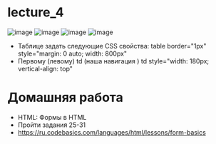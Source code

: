 # lecture_4
![image](https://user-images.githubusercontent.com/113675674/192969930-4ef5c3c9-047a-4ac4-82ae-cd8746c56b89.png)
![image](https://user-images.githubusercontent.com/113675674/192969741-8aa6e274-d801-495c-be5e-f362e22712ce.png)
![image](https://user-images.githubusercontent.com/113675674/192969784-c0b037fb-d6e9-45cd-b2b5-8fd93aba7324.png)
![image](https://user-images.githubusercontent.com/113675674/192969816-d26f87a1-7127-4abc-8f94-b0d474ab0bd3.png)  
- Таблице задать следующие CSS свойства: table border="1px" style="margin: 0 auto; width: 800px"  
- Первому (левому) td (наша навигация ) td style="width: 180px; vertical-align: top"  


# Домашняя работа
* HTML: Формы в HTML
* Пройти задания 25-31
* https://ru.codebasics.com/languages/html/lessons/form-basics
